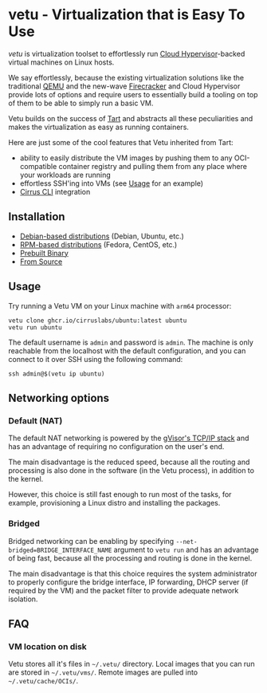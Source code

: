 # **vetu** - Virtualization that is Easy To Use

_vetu_ is virtualization toolset to effortlessly run [Cloud Hypervisor](https://www.cloudhypervisor.org/)-backed virtual machines on Linux hosts.

We say effortlessly, because the existing virtualization solutions like the traditional [QEMU](https://www.qemu.org/) and the new-wave [Firecracker](https://firecracker-microvm.github.io/) and Cloud Hypervisor provide lots of options and require users to essentially build a tooling on top of them to be able to simply run a basic VM.

Vetu builds on the success of [Tart](https://tart.run/) and abstracts all these peculiarities and makes the virtualization as easy as running containers.

Here are just some of the cool features that Vetu inherited from Tart:

* ability to easily distribute the VM images by pushing them to any OCI-compatible container registry and pulling them from any place where your workloads are running
* effortless SSH'ing into VMs (see [Usage](#usage) for an example)
* [Cirrus CLI](https://github.com/cirruslabs/cirrus-cli) integration

## Installation

* [Debian-based distributions](INSTALL.md#debian-based-distributions) (Debian, Ubuntu, etc.)
* [RPM-based distributions](INSTALL.md#rpm-based-distributions) (Fedora, CentOS, etc.)
* [Prebuilt Binary](INSTALL.md#prebuilt-binary)
* [From Source](INSTALL.md#from-source)

## Usage

Try running a Vetu VM on your Linux machine with `arm64` processor:

```shell
vetu clone ghcr.io/cirruslabs/ubuntu:latest ubuntu
vetu run ubuntu
```

The default username is `admin` and password is `admin`. The machine is only reachable from the localhost with the default configuration, and you can connect to it over SSH using the following command:

```shell
ssh admin@$(vetu ip ubuntu)
```

## Networking options

### Default (NAT)

The default NAT networking is powered by the [gVisor's TCP/IP stack](https://gvisor.dev/docs/user_guide/networking/) and has an advantage of requiring no configuration on the user's end.

The main disadvantage is the reduced speed, because all the routing and processing is also done in the software (in the Vetu process), in addition to the kernel.

However, this choice is still fast enough to run most of the tasks, for example, provisioning a Linux distro and installing the packages.

### Bridged

Bridged networking can be enabling by specifying `--net-bridged=BRIDGE_INTERFACE_NAME` argument to `vetu run` and has an advantage of being fast, because all the processing and routing is done in the kernel.

The main disadvantage is that this choice requires the system administrator to properly configure the bridge interface, IP forwarding, DHCP server (if required by the VM) and the packet filter to provide adequate network isolation.

## FAQ

### VM location on disk

Vetu stores all it's files in `~/.vetu/` directory. Local images that you can run are stored in `~/.vetu/vms/`. Remote images are pulled into `~/.vetu/cache/OCIs/`.
